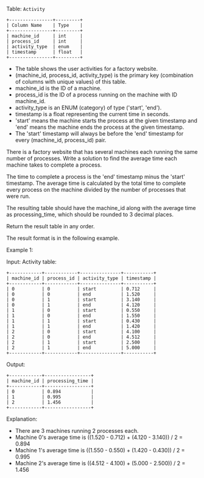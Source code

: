 Table: `Activity`
```
+----------------+---------+
| Column Name    | Type    |
+----------------+---------+
| machine_id     | int     |
| process_id     | int     |
| activity_type  | enum    |
| timestamp      | float   |
+----------------+---------+
```

- The table shows the user activities for a factory website.
- (machine_id, process_id, activity_type) is the primary key (combination of columns with unique values) of this table.
- machine_id is the ID of a machine.
- process_id is the ID of a process running on the machine with ID machine_id.
- activity_type is an ENUM (category) of type ('start', 'end').
- timestamp is a float representing the current time in seconds.
- 'start' means the machine starts the process at the given timestamp and 'end' means the machine ends the process at the given timestamp.
- The 'start' timestamp will always be before the 'end' timestamp for every (machine_id, process_id) pair.
 

There is a factory website that has several machines each running the same number of processes. Write a solution to find the average time each machine takes to complete a process.

The time to complete a process is the 'end' timestamp minus the 'start' timestamp. The average time is calculated by the total time to complete every process on the machine divided by the number of processes that were run.

The resulting table should have the machine_id along with the average time as processing_time, which should be rounded to 3 decimal places.

Return the result table in any order.

The result format is in the following example.

 

Example 1:

Input: 
Activity table:
```
+------------+------------+---------------+-----------+
| machine_id | process_id | activity_type | timestamp |
+------------+------------+---------------+-----------+
| 0          | 0          | start         | 0.712     |
| 0          | 0          | end           | 1.520     |
| 0          | 1          | start         | 3.140     |
| 0          | 1          | end           | 4.120     |
| 1          | 0          | start         | 0.550     |
| 1          | 0          | end           | 1.550     |
| 1          | 1          | start         | 0.430     |
| 1          | 1          | end           | 1.420     |
| 2          | 0          | start         | 4.100     |
| 2          | 0          | end           | 4.512     |
| 2          | 1          | start         | 2.500     |
| 2          | 1          | end           | 5.000     |
+------------+------------+---------------+-----------+
```
Output: 
```
+------------+-----------------+
| machine_id | processing_time |
+------------+-----------------+
| 0          | 0.894           |
| 1          | 0.995           |
| 2          | 1.456           |
+------------+-----------------+
```
Explanation: 
- There are 3 machines running 2 processes each.
- Machine 0's average time is ((1.520 - 0.712) + (4.120 - 3.140)) / 2 = 0.894
- Machine 1's average time is ((1.550 - 0.550) + (1.420 - 0.430)) / 2 = 0.995
- Machine 2's average time is ((4.512 - 4.100) + (5.000 - 2.500)) / 2 = 1.456
